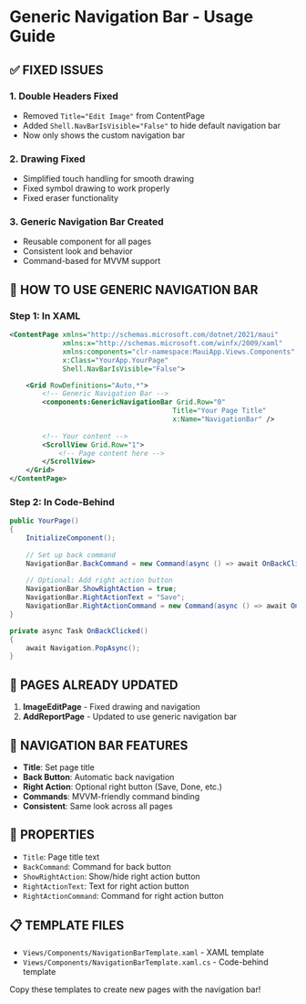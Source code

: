 # Generic Navigation Bar - Usage Guide

## ✅ FIXED ISSUES

### 1. **Double Headers Fixed**
- Removed `Title="Edit Image"` from ContentPage
- Added `Shell.NavBarIsVisible="False"` to hide default navigation bar
- Now only shows the custom navigation bar

### 2. **Drawing Fixed**
- Simplified touch handling for smooth drawing
- Fixed symbol drawing to work properly
- Fixed eraser functionality

### 3. **Generic Navigation Bar Created**
- Reusable component for all pages
- Consistent look and behavior
- Command-based for MVVM support

## 🚀 HOW TO USE GENERIC NAVIGATION BAR

### Step 1: In XAML
```xml
<ContentPage xmlns="http://schemas.microsoft.com/dotnet/2021/maui"
             xmlns:x="http://schemas.microsoft.com/winfx/2009/xaml"
             xmlns:components="clr-namespace:MauiApp.Views.Components"
             x:Class="YourApp.YourPage"
             Shell.NavBarIsVisible="False">

    <Grid RowDefinitions="Auto,*">
        <!-- Generic Navigation Bar -->
        <components:GenericNavigationBar Grid.Row="0"
                                        Title="Your Page Title"
                                        x:Name="NavigationBar" />
        
        <!-- Your content -->
        <ScrollView Grid.Row="1">
            <!-- Page content here -->
        </ScrollView>
    </Grid>
</ContentPage>
```

### Step 2: In Code-Behind
```csharp
public YourPage()
{
    InitializeComponent();
    
    // Set up back command
    NavigationBar.BackCommand = new Command(async () => await OnBackClicked());
    
    // Optional: Add right action button
    NavigationBar.ShowRightAction = true;
    NavigationBar.RightActionText = "Save";
    NavigationBar.RightActionCommand = new Command(async () => await OnSaveClicked());
}

private async Task OnBackClicked()
{
    await Navigation.PopAsync();
}
```

## 📱 PAGES ALREADY UPDATED

1. **ImageEditPage** - Fixed drawing and navigation
2. **AddReportPage** - Updated to use generic navigation bar

## 🎨 NAVIGATION BAR FEATURES

- **Title**: Set page title
- **Back Button**: Automatic back navigation
- **Right Action**: Optional right button (Save, Done, etc.)
- **Commands**: MVVM-friendly command binding
- **Consistent**: Same look across all pages

## 🔧 PROPERTIES

- `Title`: Page title text
- `BackCommand`: Command for back button
- `ShowRightAction`: Show/hide right action button
- `RightActionText`: Text for right action button
- `RightActionCommand`: Command for right action button

## 📋 TEMPLATE FILES

- `Views/Components/NavigationBarTemplate.xaml` - XAML template
- `Views/Components/NavigationBarTemplate.xaml.cs` - Code-behind template

Copy these templates to create new pages with the navigation bar!











